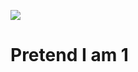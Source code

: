 ![](https://github.com/JoeCReynolds/GHA_Testing/actions/workflows/sender.yaml/badge.svg)

# Pretend I am 1
